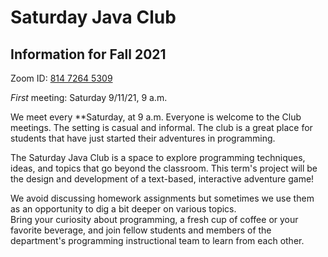 # Saturday Java Club

## Information for Fall 2021

Zoom ID: [814 7264 5309](https://luc.zoom.us/j/81472645309)

*First* meeting: Saturday 9/11/21, 9 a.m.



We meet every **Saturday, at 9 a.m.
Everyone is welcome to the Club meetings.
The setting is casual and informal.
The club is a great place for students that have just
started their adventures in programming.

The Saturday Java Club is a space to explore programming techniques, ideas,
and topics that go beyond the classroom. This term's project will be the design and development
of a text-based, interactive adventure game!

We avoid discussing homework assignments
but sometimes we use them as an opportunity
to dig a bit deeper on various topics.  
Bring your curiosity about programming,
a fresh cup of coffee or your favorite beverage,
and join fellow students and members of the department's
programming instructional team to learn from each other.

